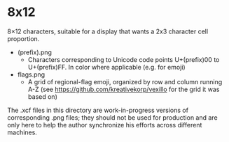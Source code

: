  # 8x12

8×12 characters, suitable for a display that wants a 2x3 character cell proportion.

* (prefix).png
  * Characters corresponding to Unicode code points U+(prefix)00 to U+(prefix)FF. In color where applicable (e.g. for emoji)
* flags.png
  * A grid of regional-flag emoji, organized by row and column running A-Z (see <https://github.com/kreativekorp/vexillo> for the grid it was based on)
  
The .xcf files in this directory are work-in-progress versions of corresponding .png files; they should not be used for production and are only here to help the author synchronize his efforts across different machines.
